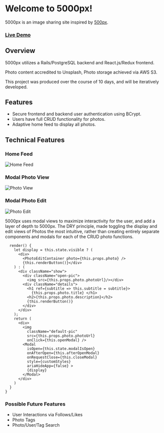 # Welcome to 5000px! 

5000px is an image sharing site inspired by [500px](https://500px.com/).

### [Live Demo](https://p5000x.herokuapp.com/#/)

## Overview

5000px utilizes a Rails/PostgreSQL backend and React.js/Redux frontend.

Photo content accredited to Unsplash, Photo storage achieved via AWS S3.

This project was produced over the course of 10 days, and will be iteratively developed.

## Features

+ Secure frontend and backend user authentication using BCrypt.
+ Users have full CRUD functionality for photos.
+ Adaptive home feed to display all photos.


## Technical Features
### Home Feed

![Home Feed](https://github.com/traneric94/p5000x/blob/master/app/assets/images/home%20feed.png)

### Modal Photo View

![Photo View](https://github.com/traneric94/p5000x/blob/master/app/assets/images/show.png)

### Modal Photo Edit

![Photo Edit](https://github.com/traneric94/p5000x/blob/master/app/assets/images/edit.png)

5000px uses modal views to maximize interactivity for the user, and add a layer of depth to 5000px. The DRY principle, made toggling the display and edit views of Photos the most intuitive, rather than creating entirely separate components and modals for each of the CRUD photo functions.

```
  render() {
    let display = this.state.visible ? (
      <div>
        <PhotoEditContainer photo={this.props.photo} />
        {this.renderButton()}</div>
    ) : (
      <div className="show">
        <div className="open-pic">
          <img src={this.props.photo.photoUrl}/></div>
        <div className="details">
          <h1 ref={subtitle => this.subtitle = subtitle}>
            {this.props.photo.title} </h1>
          <h2>{this.props.photo.description}</h2>
          {this.renderButton()}
        </div>
      </div>
    );
    return (
      <div>
        <img
          className="default-pic"
          src={this.props.photo.photoUrl}
          onClick={this.openModal} />
        <Modal
          isOpen={this.state.modalIsOpen}
          onAfterOpen={this.afterOpenModal}
          onRequestClose={this.closeModal}
          style={customStyles}
          ariaHideApp={false} >
          {display}
        </Modal>
      </div>
    )
  }
}
```

### Possible Future Features

+ User Interactions via Follows/Likes
+ Photo Tags
+ Photo/User/Tag Search
